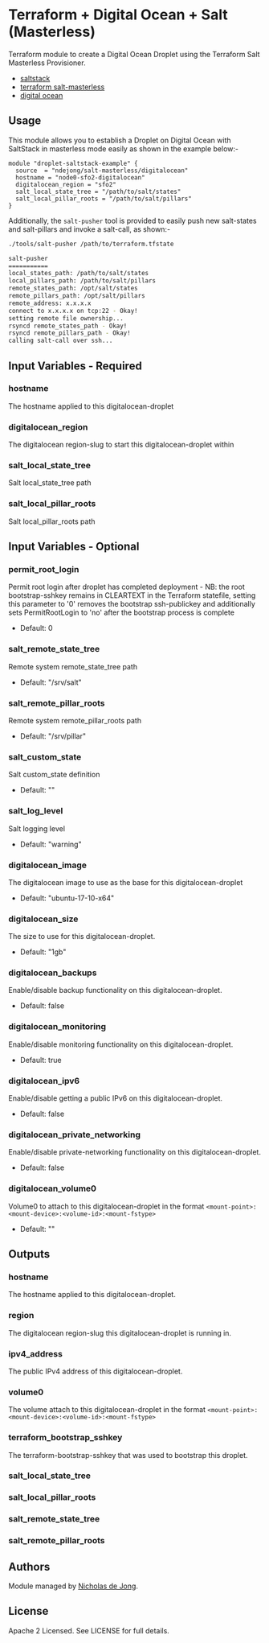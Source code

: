 # Terraform + Digital Ocean + Salt (Masterless)

Terraform module to create a Digital Ocean Droplet using the Terraform Salt Masterless Provisioner.
 * [saltstack](https://docs.saltstack.com/en/latest/)
 * [terraform salt-masterless](https://www.terraform.io/docs/provisioners/salt-masterless.html)
 * [digital ocean](https://www.digitalocean.com/)


## Usage
This module allows you to establish a Droplet on Digital Ocean with SaltStack in masterless mode easily
as shown in the example below:-

```hcl
module "droplet-saltstack-example" {
  source  = "ndejong/salt-masterless/digitalocean"
  hostname = "node0-sfo2-digitalocean"
  digitalocean_region = "sfo2"
  salt_local_state_tree = "/path/to/salt/states"
  salt_local_pillar_roots = "/path/to/salt/pillars"
}
```

Additionally, the `salt-pusher` tool is provided to easily push new salt-states and salt-pillars and invoke 
a salt-call, as shown:-

```bash
./tools/salt-pusher /path/to/terraform.tfstate

salt-pusher
===========
local_states_path: /path/to/salt/states
local_pillars_path: /path/to/salt/pillars
remote_states_path: /opt/salt/states
remote_pillars_path: /opt/salt/pillars
remote_address: x.x.x.x
connect to x.x.x.x on tcp:22 - Okay!
setting remote file ownership...
rsyncd remote_states_path - Okay!
rsyncd remote_pillars_path - Okay!
calling salt-call over ssh...

```

## Input Variables - Required

### hostname
The hostname applied to this digitalocean-droplet

### digitalocean_region
The digitalocean region-slug to start this digitalocean-droplet within

### salt_local_state_tree
Salt local_state_tree path

### salt_local_pillar_roots
Salt local_pillar_roots path


## Input Variables - Optional

### permit_root_login
Permit root login after droplet has completed deployment - NB: the root bootstrap-sshkey remains in CLEARTEXT in the Terraform statefile, setting this parameter to '0' removes the bootstrap ssh-publickey and additionally sets PermitRootLogin to 'no' after the bootstrap process is complete
 - Default: 0

### salt_remote_state_tree
Remote system remote_state_tree path
 - Default: "/srv/salt"

### salt_remote_pillar_roots
Remote system remote_pillar_roots path
 - Default: "/srv/pillar"

### salt_custom_state
Salt custom_state definition
 - Default: ""

### salt_log_level
Salt logging level
 - Default: "warning"

### digitalocean_image
The digitalocean image to use as the base for this digitalocean-droplet
 - Default: "ubuntu-17-10-x64"

### digitalocean_size
The size to use for this digitalocean-droplet.
 - Default: "1gb"

### digitalocean_backups
Enable/disable backup functionality on this digitalocean-droplet.
 - Default: false

### digitalocean_monitoring
Enable/disable monitoring functionality on this digitalocean-droplet.
 - Default: true

### digitalocean_ipv6
Enable/disable getting a public IPv6 on this digitalocean-droplet.
 - Default: false

### digitalocean_private_networking
Enable/disable private-networking functionality on this digitalocean-droplet.
 - Default: false

### digitalocean_volume0
Volume0 to attach to this digitalocean-droplet in the format `<mount-point>:<mount-device>:<volume-id>:<mount-fstype>`
 - Default: ""


## Outputs

### hostname
The hostname applied to this digitalocean-droplet.

### region
The digitalocean region-slug this digitalocean-droplet is running in.

### ipv4_address
The public IPv4 address of this digitalocean-droplet.

### volume0
The volume attach to this digitalocean-droplet in the format `<mount-point>:<mount-device>:<volume-id>:<mount-fstype>`

### terraform_bootstrap_sshkey
The terraform-bootstrap-sshkey that was used to bootstrap this droplet.

### salt_local_state_tree

### salt_local_pillar_roots

### salt_remote_state_tree

### salt_remote_pillar_roots


## Authors
Module managed by [Nicholas de Jong](https://github.com/ndejong).

## License
Apache 2 Licensed. See LICENSE for full details.
